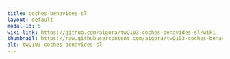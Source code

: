 ```yaml
---
title: coches-benavides-sl
layout: default
modal-id: 5
wiki-link: https://github.com/aigora/twQ103-coches-benavides-sl/wiki
thumbnail: https://raw.githubusercontent.com/aigora/twQ103-coches-benavides-sl/master/logo.png
alt: twQ103-coches-benavides-sl
---
```

